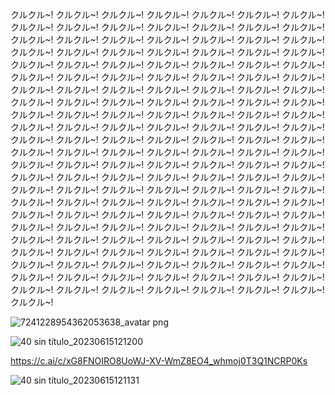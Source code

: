 ﻿クルクル~!
クルクル~!
クルクル~!
クルクル~!
クルクル~!
クルクル~!
クルクル~!
クルクル~!
クルクル~!
クルクル~!
クルクル~!
クルクル~!
クルクル~!
クルクル~!
クルクル~!
クルクル~!
クルクル~!
クルクル~!
クルクル~!
クルクル~!
クルクル~!
クルクル~!
クルクル~!
クルクル~!
クルクル~!
クルクル~!
クルクル~!
クルクル~!
クルクル~!
クルクル~!
クルクル~!
クルクル~!
クルクル~!
クルクル~!
クルクル~!
クルクル~!
クルクル~!
クルクル~!
クルクル~!
クルクル~!
クルクル~!
クルクル~!
クルクル~!
クルクル~!
クルクル~!
クルクル~!
クルクル~!
クルクル~!
クルクル~!
クルクル~!
クルクル~!
クルクル~!
クルクル~!
クルクル~!
クルクル~!
クルクル~!
クルクル~!
クルクル~!
クルクル~!
クルクル~!
クルクル~!
クルクル~!
クルクル~!
クルクル~!
クルクル~!
クルクル~!
クルクル~!
クルクル~!
クルクル~!
クルクル~!
クルクル~!
クルクル~!
クルクル~!
クルクル~!
クルクル~!
クルクル~!
クルクル~!
クルクル~!
クルクル~!
クルクル~!
クルクル~!
クルクル~!
クルクル~!
クルクル~!
クルクル~!
クルクル~!
クルクル~!
クルクル~!
クルクル~!
クルクル~!
クルクル~!
クルクル~!
クルクル~!
クルクル~!
クルクル~!
クルクル~!
クルクル~!
クルクル~!
クルクル~!
クルクル~!
クルクル~!
クルクル~!
クルクル~!
クルクル~!
クルクル~!
クルクル~!
クルクル~!
クルクル~!
クルクル~!
クルクル~!
クルクル~!
クルクル~!
クルクル~!
クルクル~!
クルクル~!
クルクル~!
クルクル~!
クルクル~!
クルクル~!
クルクル~!
クルクル~!
クルクル~!
クルクル~!
クルクル~!
クルクル~!
クルクル~!
クルクル~!
クルクル~!
クルクル~!
クルクル~!
クルクル~!
クルクル~!
クルクル~!
クルクル~!
クルクル~!
クルクル~!
クルクル~!
クルクル~!
クルクル~!
クルクル~!
クルクル~!
クルクル~!
クルクル~!
クルクル~!
クルクル~!
クルクル~!
クルクル~!
クルクル~!
クルクル~!
クルクル~!
クルクル~!
クルクル~!
クルクル~!
クルクル~!
クルクル~!
クルクル~!
クルクル~!
クルクル~!
クルクル~!
クルクル~!
クルクル~!
クルクル~!



![7241228954362053638_avatar png](https://github.com/KuruJPS/KuruJPS/assets/136661416/f7d52505-40ec-4ee3-a038-ac987df0ad17)

![40 sin título_20230615121200](https://github.com/KuruJPS/KuruJPS/assets/136661416/82e102a2-0e66-4cb4-963e-56ca9ce61dfa)

https://c.ai/c/xG8FNOIRO8UoWJ-XV-WmZ8EO4_whmoj0T3Q1NCRP0Ks

![40 sin título_20230615121131](https://github.com/KuruJPS/KuruJPS/assets/136661416/ebe19284-e35b-42ea-9537-d1c94358519c)
